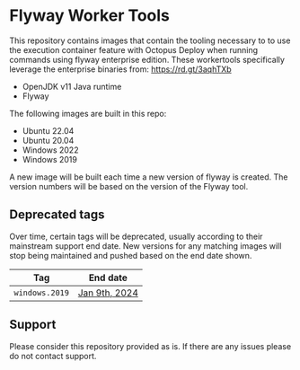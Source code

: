 # Flyway Worker Tools

This repository contains images that contain the tooling necessary to to use the execution container feature with Octopus Deploy when running commands using flyway enterprise edition.  These workertools specifically leverage the enterprise binaries from: https://rd.gt/3aqhTXb 

- OpenJDK v11 Java runtime
- Flyway

The following images are built in this repo:

- Ubuntu 22.04
- Ubuntu 20.04 
- Windows 2022 
- Windows 2019

A new image will be built each time a new version of flyway is created.  The version numbers will be based on the version of the Flyway tool.

## Deprecated tags

Over time, certain tags will be deprecated, usually according to their mainstream support end date. New versions for any matching images will stop being maintained and pushed based on the end date shown.

Tag | End date
---------| ---------------
`windows.2019`| [Jan 9th, 2024](https://learn.microsoft.com/en-us/lifecycle/products/windows-server-2019)

## Support

Please consider this repository provided as is.  If there are any issues please do not contact support.

